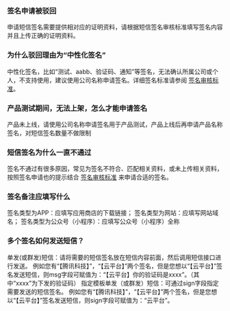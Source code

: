 ### 签名申请被驳回

申请短信签名需要提供相对应的证明资料，请根据短信签名审核标准填写签名内容并且上传正确的证明资料。

### 为什么驳回理由为“中性化签名”

中性化签名，比如“测试、aabb、验证码、通知”等签名，无法确认所属公司或个人，不支持使用，建议使用公司名称申请签名。详细签名标准请参阅 [签名审核标准](/document/product/382/13444#.E7.AD.BE.E5.90.8D.E5.AE.A1.E6.A0.B8.E6.A0.87.E5.87.86)。

### 产品测试期间，无法上架，怎么才能申请签名

产品未上线，请使用公司名称申请签名用于产品测试，产品上线后再申请产品名称签名，对短信签名数量不做限制

### 短信签名为什么一直不通过

签名不通过有很多原因，常见为签名不符合、匹配相关资料，或未上传相关资料，按照签名申请也的提示结合 [签名审核标准](/document/product/382/13444#.E7.AD.BE.E5.90.8D.E5.AE.A1.E6.A0.B8.E6.A0.87.E5.87.86) 来申请合适的签名。

### 签名备注应填写什么

签名类型为APP：应填写应用商店的下载链接；
签名类型为网站：应填写网站域名；
签名类型为公众号（小程序）：应填写公众号（小程序）全称

### 多个签名如何发送短信？

单发(或群发)短信：请将需要的短信签名放在短信内容前面，然后调用短信接口进行发送。
例如您有“【腾讯科技】”，“【云平台】”两个签名，但是您想以“【云平台】”签名发送短信，则msg字段可赋值为：“【云平台】你的验证码是xxxx”。（其中“xxxx”为下发的验证码）
指定模板单发（或群发）短信：可通过sign字段指定需要发送的短信签名。
例如您有“【腾讯科技】”，“【云平台】”两个签名，但是您想以“【云平台】”签名发送短信，则sign字段可赋值为：“云平台”。
